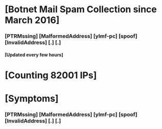 # [Botnet Mail Spam Collection since March 2016]
### [PTRMssing] [MalformedAddress] [ylmf-pc] [spoof] [InvalidAddress] [.] [.]
#### [Updated every few hours]

# [Counting 82001 IPs]

# [Symptoms] 
###   [PTRMssing] [MalformedAddress] [ylmf-pc] [spoof] [InvalidAddress] [.] [.]

